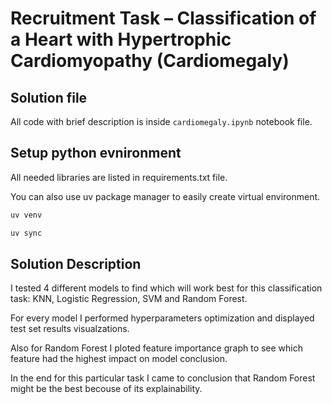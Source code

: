 # Recruitment Task – Classification of a Heart with Hypertrophic Cardiomyopathy (Cardiomegaly)

## Solution file

All code with brief description is inside ```cardiomegaly.ipynb``` notebook file.

## Setup python evnironment

All needed libraries are listed in requirements.txt file.

You can also use uv package manager to easily create virtual environment.

```bash
uv venv
```

```bash
uv sync
```

## Solution Description

I tested 4 different models to find which will work best for this classification task: KNN, Logistic Regression, SVM and Random Forest.

For every model I performed hyperparameters optimization and displayed test set results visualzations.

Also for Random Forest I ploted feature importance graph to see which feature had the highest impact on model conclusion.

In the end for this particular task I came to conclusion that Random Forest might be the best becouse of its explainability.